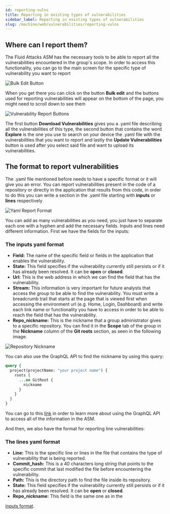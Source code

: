 ```yaml
---
id: reporting-vulns
title: Reporting in existing types of vulnerabilities
sidebar_label: Reporting in existing types of vulnerabilities
slug: /machine/web/vulnerabilities/reporting-vulns
---
```


## Where can I report them?

The Fluid Attacks ASM
has the necessary tools
to be able to report all the vulnerabilities
encountered in the group's scope.
In order to access this functionality,
you can go to the main screen
for the specific type of vulnerability
you want to report

![Bulk Edit Button](https://res.cloudinary.com/fluid-attacks/image/upload/v1622211882/docs/web/vulnerabilities/reporting-vulns/bulkedit_highlight_t6bbgm.webp)

When you get there
you can click on the button **Bulk edit**
and the buttons used for reporting vulnerabilities
will appear on the bottom of the page,
you might need to scroll down to see them

![Vulnerability Report Buttons](https://res.cloudinary.com/fluid-attacks/image/upload/v1622211882/docs/web/vulnerabilities/reporting-vulns/reportbuttons_highlight_xw07m2.webp)

The first button
**Download Vulnerabilities**
gives you a .yaml file
describing all the vulnerabilities of this type,
the second button that contains the word **Explore**
is the one you use to search on your device
the .yaml file with the vulnerabilities
that you want to report
and lastly the **Update Vulnerabilities** button
is used after you select said file
and want to upload its vulnerabilities.

## The format to report vulnerabilities

The .yaml file mentioned before
needs to have a specific format
or it will give you an error.
You can report vulnerabilities
present in the code of a repository
or directly in the application
that results from this code,
in order to do this
you can write a section in the .yaml file
starting with **inputs** or **lines** respectively

![Yaml Report Format](https://res.cloudinary.com/fluid-attacks/image/upload/v1622211881/docs/web/vulnerabilities/reporting-vulns/yaml_report_format_gyphfh.webp)

You can add as many vulnerabilities as you need,
you just have to separate each one with a hyphen
and add the necessary fields.
Inputs and lines need different information.
First we have the fields for the inputs:

### The inputs yaml format

- **Field:**
  The name of the specific field or fields
  in the application
  that enables the vulnerability.
- **State:**
  This field specifies
  if the vulnerability
  currently still persists
  or if it has already been resolved.
  It can be **open** or **closed**.
- **Url:**
  This is the web address
  in which we can find the field
  that has the vulnerability.
- **Stream:**
  This information is very important
  for future analysts that access the group
  to be able to find the vulnerability.
  You must write a breadcrumb trail
  that starts at the page
  that is viewed first
  when accessing the environment url
  (e.g. Home, Login, Dashboard)
  and write each link name
  or functionality
  you have to access
  in order to be able to reach
  the field that has the vulnerability.
- **Repo_nickname:**
  This is the nickname
  that a group administrator gives
  to a specific repository.
  You can find it
  in the **Scope** tab of the group
  in the **Nickname** column
  of the **Git roots** section,
  as seen in the following image.

![Repository Nickname](https://res.cloudinary.com/fluid-attacks/image/upload/v1622211883/docs/web/vulnerabilities/reporting-vulns/reponickname_highlight_ol9x9f.webp)

You can also use
the GraphQL API
to find the nickname
by using this query:

```graphql
query {
  project(projectName: "your project name") {
    roots {
      ...on GitRoot {
        nickname
      }
    }
  }
}
```

You can go to this
[link](/machine/api)
in order to learn more
about using the GraphQL API
to access all of the information
in the ASM.

And then,
we also have the format
for reporting line vulnerabilities:

### The lines yaml format

- **Line:**
  This is the specific line or lines
  in the file that contains
  the type of vulnerability
  that is being reported.
- **Commit_hash:**
  This is a 40 characters long string
  that points to the specific commit
  that last modified the file
  before encountering the vulnerability.
- **Path:**
  This is the directory path
  to find the file inside its repository.
- **State:**
  This field specifies
  if the vulnerability currently still persists
  or if it has already been resolved.
  It can be **open** or **closed**.
- **Repo_nickname:**
  This field is the same one as in the

[inputs format](/machine/web/vulnerabilities/reporting-vulns#the-inputs-yaml-format).
